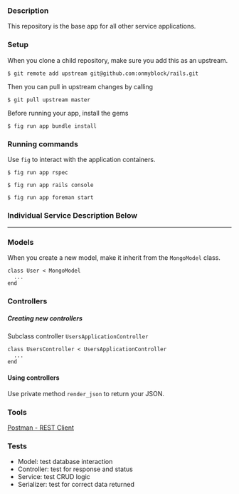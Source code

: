 ### Description
This repository is the base app for all other service applications.

### Setup
When you clone a child repository, make sure you add this as an upstream.

```
$ git remote add upstream git@github.com:onmyblock/rails.git
```

Then you can pull in upstream changes by calling
```
$ git pull upstream master
```

Before running your app, install the gems
```
$ fig run app bundle install
```

### Running commands
Use `fig` to interact with the application containers.

```
$ fig run app rspec
```

```
$ fig run app rails console
```

```
$ fig run app foreman start
```

### Individual Service Description Below
---

### Models
When you create a new model, make it inherit from the `MongoModel` class.
```
class User < MongoModel
  ...
end
```

### Controllers
##### Creating new controllers
Subclass controller `UsersApplicationController`
```
class UsersController < UsersApplicationController
  ...
end
```

#### Using controllers
Use private method `render_json` to return your JSON.

### Tools
[Postman - REST Client](https://chrome.google.com/webstore/detail/postman-rest-client/fdmmgilgnpjigdojojpjoooidkmcomcm?hl=en)

### Tests
- Model: test database interaction
- Controller: test for response and status
- Service: test CRUD logic
- Serializer: test for correct data returned
